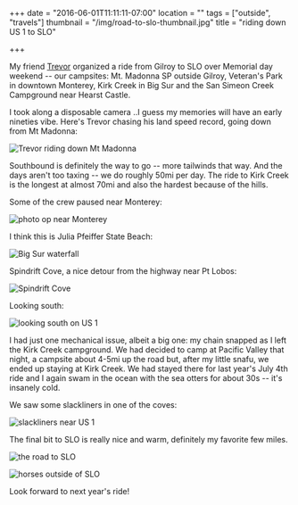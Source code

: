 +++
date = "2016-06-01T11:11:11-07:00"
location = ""
tags = ["outside", "travels"]
thumbnail = "/img/road-to-slo-thumbnail.jpg"
title = "riding down US 1 to SLO"

+++

My friend [Trevor](http://trevorshp.com) organized a ride from Gilroy to SLO
over Memorial day weekend -- our campsites:
Mt. Madonna SP outside Gilroy,
Veteran's Park in downtown Monterey,
Kirk Creek in Big Sur
and the San Simeon Creek Campground near Hearst Castle.

<!--more-->

I took along a disposable camera ..I guess my memories will have an early nineties vibe.
Here's Trevor chasing his land speed record, going down from Mt Madonna:

![Trevor riding down Mt Madonna](/img/trevor-riding-down-mt-madonna.jpg)

Southbound is definitely the way to go -- more tailwinds that way.
And the days aren't too taxing -- we do roughly 50mi per day.
The ride to Kirk Creek is the longest at almost 70mi
and also the hardest because of the hills.

Some of the crew paused near Monterey:

![photo op near Monterey](/img/photo-op-near-monterey.jpg)

I think this is Julia Pfeiffer State Beach:

![Big Sur waterfall](/img/big-sur-waterfall.jpg)

Spindrift Cove, a nice detour from the highway near Pt Lobos:

![Spindrift Cove](/img/spindrift-cove.jpg)

Looking south:

![looking south on US 1](/img/looking-south-on-us-1.jpg)

I had just one mechanical issue, albeit a big one:
my chain snapped as I left the Kirk Creek campground.
We had decided to camp at Pacific Valley that night,
a campsite about 4-5mi up the road but, after my little snafu,
we ended up staying at Kirk Creek.
We had stayed there for last year's July 4th ride
and I again swam in the ocean with the sea otters for about 30s -- it's insanely cold.

We saw some slackliners in one of the coves:

![slackliners near US 1](/img/slackliners-near-us-1.jpg)

The final bit to SLO is really nice and warm, definitely my favorite few miles.

![the road to SLO](/img/road-to-slo.jpg)

![horses outside of SLO](/img/horses-outside-of-slo.jpg)

Look forward to next year's ride!
